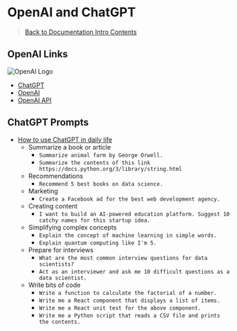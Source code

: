 # OpenAI and ChatGPT

> [Back to Documentation Intro Contents](../DocumentationIntro.md)

## OpenAI Links

![OpenAI Logo](https://i.imgur.com/KkOSP3l.png)

- <a href="https://chat.openai.com/" target="_blank">ChatGPT</a>
- <a href="https://openai.com/" target="_blank">OpenAI</a>
- <a href="https://beta.openai.com/docs/api-reference/introduction" target="_blank">OpenAI API</a>

## ChatGPT Prompts

- <a href="https://levelup.gitconnected.com/how-to-use-chatgpt-in-daily-life-4688f7afb930" target="_blank">How to use ChatGPT in daily life</a>
  - Summarize a book or article
    - `Summarize animal farm by George Orwell.`
    - `Summarize the contents of this link https://docs.python.org/3/library/string.html`
  - Recommendations
    - `Recommend 5 best books on data science.`
  - Marketing
    - `Create a Facebook ad for the best web development agency.`
  - Creating content
    - `I want to build an AI-powered education platform. Suggest 10 catchy names for this startup idea.`
  - Simplifying complex concepts
    - `Explain the concept of machine learning in simple words.`
    - `Explain quantum computing like I'm 5.`
  - Prepare for interviews
    - `What are the most common interview questions for data scientists?`
    - `Act as an interviewer and ask me 10 difficult questions as a data scientist.`
  - Write bits of code
    - `Write a function to calculate the factorial of a number.`
    - `Write me a React component that displays a list of items.`
    - `Write me a React unit test for the above component.`
    - `Write me a Python script that reads a CSV file and prints the contents.`
